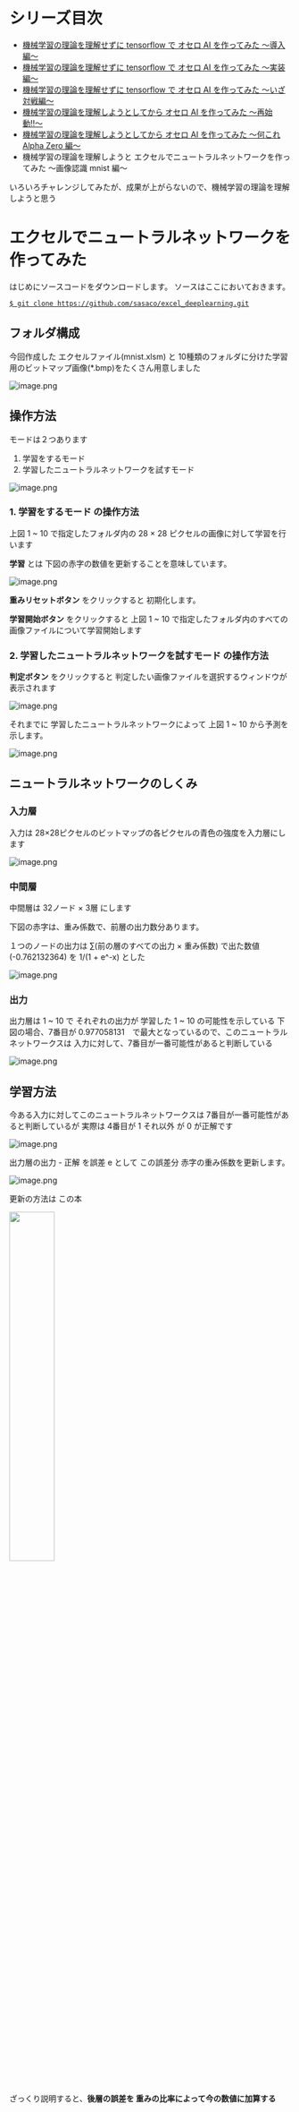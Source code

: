 # シリーズ目次
- [機械学習の理論を理解せずに tensorflow で オセロ AI を作ってみた ～導入編～](http://qiita.com/sasaco/items/3b0b8565d6aa2a640caf)
- [機械学習の理論を理解せずに tensorflow で オセロ AI を作ってみた ～実装編～](http://qiita.com/sasaco/items/fdb9771c146cb877b183)
- [機械学習の理論を理解せずに tensorflow で オセロ AI を作ってみた ～いざ対戦編～](http://qiita.com/sasaco/items/f9aa608860eebb3026c1)
- [機械学習の理論を理解しようとしてから オセロ AI を作ってみた 〜再始動‼〜](https://qiita.com/sasaco/items/5e102063c256bf56e396)
- [機械学習の理論を理解しようとしてから オセロ AI を作ってみた 〜何これ Alpha Zero 編〜](https://qiita.com/sasaco/items/d249ee3493b5b85c6eb5)
- 機械学習の理論を理解しようと エクセルでニュートラルネットワークを作ってみた 〜画像認識 mnist 編〜

いろいろチャレンジしてみたが、成果が上がらないので、機械学習の理論を理解しようと思う

# エクセルでニュートラルネットワークを作ってみた

はじめにソースコードをダウンロードします。
ソースはここにおいておきます。

[`$ git clone https://github.com/sasaco/excel_deeplearning.git`](https://github.com/sasaco/excel_deeplearning)


## フォルダ構成

今回作成した エクセルファイル(mnist.xlsm) と 10種類のフォルダに分けた学習用のビットマップ画像(*.bmp)をたくさん用意しました

![image.png](https://qiita-image-store.s3.amazonaws.com/0/142847/10642725-9123-53e4-34e7-48decfe639ce.png)


## 操作方法

モードは２つあります

1. 学習をするモード
2. 学習したニュートラルネットワークを試すモード

![image.png](https://qiita-image-store.s3.amazonaws.com/0/142847/bec591e9-b3e4-927a-84ef-f9bc1054d825.png)

### 1. 学習をするモード の操作方法

上図 1 ~ 10 で指定したフォルダ内の 28 × 28 ピクセルの画像に対して学習を行います

**学習** とは 下図の赤字の数値を更新することを意味しています。

![image.png](https://qiita-image-store.s3.amazonaws.com/0/142847/b37bb684-6e73-8dcd-48d2-2cde4f5e3bdc.png)

**重みリセットボタン** をクリックすると 初期化します。

**学習開始ボタン** をクリックすると 上図 1 ~ 10 で指定したフォルダ内のすべての画像ファイルについて学習開始します


### 2. 学習したニュートラルネットワークを試すモード の操作方法

**判定ボタン** をクリックすると 判定したい画像ファイルを選択するウィンドウが表示されます

![image.png](https://qiita-image-store.s3.amazonaws.com/0/142847/9dab368d-4dc2-46fd-3adb-1b3e55a91651.png)

それまでに 学習したニュートラルネットワークによって 上図 1 ~ 10 から予測を示します。

![image.png](https://qiita-image-store.s3.amazonaws.com/0/142847/6611c7e6-d59d-0efb-f612-0fa7dd12410b.png)


## ニュートラルネットワークのしくみ

### 入力層

入力は 28×28ピクセルのビットマップの各ピクセルの青色の強度を入力層にします

![image.png](https://qiita-image-store.s3.amazonaws.com/0/142847/7b5d6b83-0973-99df-c86a-0737e6040b3a.png)


### 中間層

中間層は 32ノード × 3層 にします

下図の赤字は、重み係数で、前層の出力数分あります。

１つのノードの出力は ∑(前の層のすべての出力 × 重み係数) で出た数値(-0.762132364) を 1/(1 + e^-x) とした

![image.png](https://qiita-image-store.s3.amazonaws.com/0/142847/a80d368b-d0a7-32a7-99ca-da7facf1e125.png)

### 出力

出力層は 1 ~ 10 で それぞれの出力が 学習した 1 ~ 10 の可能性を示している
下図の場合、7番目が 0.977058131　で最大となっているので、このニュートラルネットワークスは
入力に対して、7番目が一番可能性があると判断している

![image.png](https://qiita-image-store.s3.amazonaws.com/0/142847/95e1556a-1ca6-3fae-1960-c70e1f41c52c.png)


## 学習方法

今ある入力に対してこのニュートラルネットワークスは 7番目が一番可能性があると判断しているが
実際は 4番目が 1 それ以外 が 0 が正解です

![image.png](https://qiita-image-store.s3.amazonaws.com/0/142847/2c9dc965-9cc8-94a0-a0df-ea5b7bc83d56.png)


出力層の出力 - 正解 を誤差 e として この誤差分 赤字の重み係数を更新します。

![image.png](https://qiita-image-store.s3.amazonaws.com/0/142847/e843dfc1-5aad-dbbd-8f01-cafbb175059d.png)


更新の方法は この本

<a href = "https://www.amazon.co.jp/%E3%83%8B%E3%83%A5%E3%83%BC%E3%83%A9%E3%83%AB%E3%83%8D%E3%83%83%E3%83%88%E3%83%AF%E3%83%BC%E3%82%AF%E8%87%AA%E4%BD%9C%E5%85%A5%E9%96%80-Tariq-Rashid/dp/4839962251/">
<img src="https://images-na.ssl-images-amazon.com/images/I/510KftviWhL._SX350_BO1,204,203,200_.jpg" width=40%> </a>

ざっくり説明すると、**後層の誤差を 重みの比率によって今の数値に加算する**


